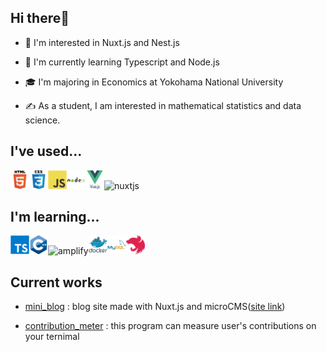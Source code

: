 ## Hi there👋

- 🧐 I'm interested in Nuxt.js and Nest.js

- 🌱 I'm currently learning Typescript and Node.js

- 🎓 I'm majoring in Economics at Yokohama National University

- ✍️ As a student, I am interested in mathematical statistics and data science.

## I've used...

<img src="https://raw.githubusercontent.com/devicons/devicon/master/icons/html5/html5-original-wordmark.svg" alt="html5" width="30" height="30"/><img src="https://raw.githubusercontent.com/devicons/devicon/master/icons/css3/css3-original-wordmark.svg" alt="css3" width="30" height="30"/><img src="https://raw.githubusercontent.com/devicons/devicon/master/icons/javascript/javascript-original.svg" alt="javascript" width="30" height="30"/><img src="https://raw.githubusercontent.com/devicons/devicon/master/icons/nodejs/nodejs-original-wordmark.svg" alt="nodejs" width="30" height="30"/><img src="https://raw.githubusercontent.com/devicons/devicon/master/icons/vuejs/vuejs-original-wordmark.svg" alt="vuejs" width="30" height="30"/><img src="https://www.vectorlogo.zone/logos/nuxtjs/nuxtjs-icon.svg" alt="nuxtjs" width="30" height="30"/>

## I'm learning...

<img src="https://raw.githubusercontent.com/devicons/devicon/master/icons/typescript/typescript-original.svg" alt="typescript" width="30" height="30"/><img src="https://raw.githubusercontent.com/devicons/devicon/master/icons/cplusplus/cplusplus-original.svg" alt="cplusplus" width="30" height="30"/><img src="https://docs.amplify.aws/assets/logo-dark.svg" alt="amplify" width="30" height="30"/><img src="https://raw.githubusercontent.com/devicons/devicon/master/icons/docker/docker-original-wordmark.svg" alt="docker" width="30" height="30"/><img src="https://raw.githubusercontent.com/devicons/devicon/master/icons/mysql/mysql-original-wordmark.svg" alt="mysql" width="30" height="30"/><img src="https://raw.githubusercontent.com/devicons/devicon/master/icons/nestjs/nestjs-plain.svg" alt="nestjs" width="30" height="30"/>

## Current works

- [mini_blog](https://github.com/tomoyahiroe/mini_blog) : blog site made with Nuxt.js and microCMS([site link](https://main.d1fxh0yqefm28c.amplifyapp.com/blog))

- [contribution_meter](https://github.com/tomoyahiroe/contribution_meter) : this program can measure user's contributions on your ternimal
